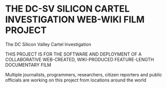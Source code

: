 # THE DC-SV SILICON CARTEL INVESTIGATION WEB-WIKI FILM PROJECT
The DC Silicon Valley Cartel Investigation

THIS PROJECT IS FOR THE SOFTWARE AND DEPLOYMENT OF A COLLABORATIVE WEB-CREATED, WIKI-PRODUCED FEATURE-LENGTH DOCUMENTARY FILM


Multiple journalists, programmers, researchers, citizen reporters and public officials are working on this project from locations around the world

